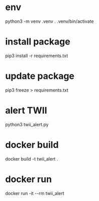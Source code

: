 # env

python3 -m venv .venv
. .venv/bin/activate

# install package

pip3 install -r requirements.txt

# update package

pip3 freeze > requirements.txt

# alert TWII

python3 twii_alert.py

# docker build

docker build -t twii_alert .

# docker run

docker run -it --rm twii_alert
